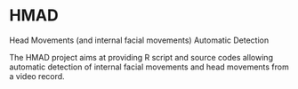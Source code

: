 # HMAD
Head Movements (and internal facial movements) Automatic Detection

The HMAD project aims at providing R script and source codes allowing automatic detection of internal facial movements and head movements from a video record.
